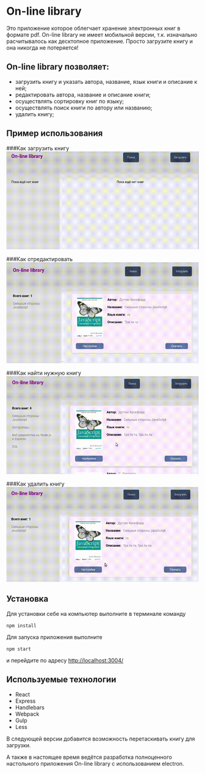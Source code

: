 # On-line library

Это приложение которое облегчает хранение электронных книг в формате pdf.
On-line library не имеет мобильной версии, т.к. изначально расчитывалось как 
десктопное приложение.
Просто загрузите книгу и она никогда не потеряется!



## On-line library позволяет:
* загрузить книгу и указать автора, название, язык книги и описание к ней;
* редактировать автора, название и описание книги;
* осуществлять сортировку книг по языку;
* осуществлять поиск книги по автору или названию;
* удалить книгу;



## Пример использования

###Как загрузить книгу
![Example upload](https://github.com/alexeyvax/on-line-library/blob/master/gif-example/upload.gif)

###Как отредактировать
![Example change](https://github.com/alexeyvax/on-line-library/blob/master/gif-example/change.gif)

###Как найти нужную книгу
![Example search](https://github.com/alexeyvax/on-line-library/blob/master/gif-example/search.gif)

###Как удалить книгу
![Example remove](https://github.com/alexeyvax/on-line-library/blob/master/gif-example/remove.gif)

## Установка

Для установки себе на компьютер выполните в терминале команду

	npm install

Для запуска приложения выполните

	npm start

и перейдите по адресу <http://localhost:3004/>



## Используемые технологии
* React
* Express
* Handlebars
* Webpack
* Gulp
* Less



В следующей версии добавится возможность перетаскивать книгу для загрузки.

А также в настоящее время ведётся разработка полноценного настольного приложения 
On-line library с использованием electron.
